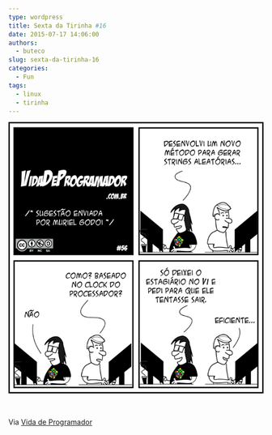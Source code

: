 ```yaml
---
type: wordpress
title: Sexta da Tirinha #16
date: 2015-07-17 14:06:00
authors:
  - buteco
slug: sexta-da-tirinha-16
categories:
  - Fun
tags:
  - linux
  - tirinha
---
```


<a href="/images/wp-content/uploads/2015/07/tirinha-16.png"><img class="alignnone  wp-image-3099" src="/images/wp-content/uploads/2015/07/tirinha-16.png" alt="tirinha-16" width="536" height="536" /></a>

&nbsp;

Via <a href="http://vidadeprogramador.com.br/" target="_blank">Vida de Programador</a>

&nbsp;
